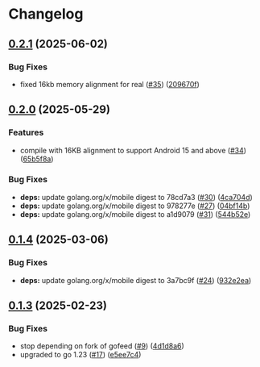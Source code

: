 # Changelog

## [0.2.1](https://github.com/spacecowboy/gofeed-android/compare/v0.2.0...v0.2.1) (2025-06-02)


### Bug Fixes

* fixed 16kb memory alignment for real ([#35](https://github.com/spacecowboy/gofeed-android/issues/35)) ([209670f](https://github.com/spacecowboy/gofeed-android/commit/209670fbd9bee6577d3b118b96c3cd1edea38c05))

## [0.2.0](https://github.com/spacecowboy/gofeed-android/compare/v0.1.4...v0.2.0) (2025-05-29)


### Features

* compile with 16KB alignment to support Android 15 and above ([#34](https://github.com/spacecowboy/gofeed-android/issues/34)) ([65b5f8a](https://github.com/spacecowboy/gofeed-android/commit/65b5f8a7d9aae2a63c69af74e4c35c78f83d3956))


### Bug Fixes

* **deps:** update golang.org/x/mobile digest to 78cd7a3 ([#30](https://github.com/spacecowboy/gofeed-android/issues/30)) ([4ca704d](https://github.com/spacecowboy/gofeed-android/commit/4ca704db174bd1613902c1f30a9a7dd5504ea07a))
* **deps:** update golang.org/x/mobile digest to 978277e ([#27](https://github.com/spacecowboy/gofeed-android/issues/27)) ([04bf14b](https://github.com/spacecowboy/gofeed-android/commit/04bf14b6e4b08bfcfddc6ddb0837a92473f812af))
* **deps:** update golang.org/x/mobile digest to a1d9079 ([#31](https://github.com/spacecowboy/gofeed-android/issues/31)) ([544b52e](https://github.com/spacecowboy/gofeed-android/commit/544b52e4de25f313dcbf84668724fce69efaeca4))

## [0.1.4](https://github.com/spacecowboy/gofeed-android/compare/v0.1.3...v0.1.4) (2025-03-06)


### Bug Fixes

* **deps:** update golang.org/x/mobile digest to 3a7bc9f ([#24](https://github.com/spacecowboy/gofeed-android/issues/24)) ([932e2ea](https://github.com/spacecowboy/gofeed-android/commit/932e2ea60574812cbecc106a6aa214e5dd08796a))

## [0.1.3](https://github.com/spacecowboy/gofeed-android/compare/v0.1.2...v0.1.3) (2025-02-23)


### Bug Fixes

* stop depending on fork of gofeed ([#9](https://github.com/spacecowboy/gofeed-android/issues/9)) ([4d1d8a6](https://github.com/spacecowboy/gofeed-android/commit/4d1d8a605c79e08c463189dd120035647a52b876))
* upgraded to go 1.23 ([#17](https://github.com/spacecowboy/gofeed-android/issues/17)) ([e5ee7c4](https://github.com/spacecowboy/gofeed-android/commit/e5ee7c41b75c2b0e688f2bbe1013c28a223ff77d))
